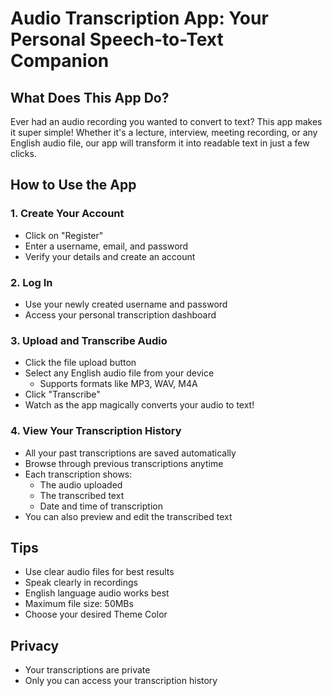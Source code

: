 # Audio Transcription App: Your Personal Speech-to-Text Companion

## What Does This App Do?

Ever had an audio recording you wanted to convert to text? This app makes it super simple! Whether it's a lecture, interview, meeting recording, or any English audio file, our app will transform it into readable text in just a few clicks.

## How to Use the App

### 1. Create Your Account
- Click on "Register"
- Enter a username, email, and password
- Verify your details and create an account

### 2. Log In
- Use your newly created username and password
- Access your personal transcription dashboard

### 3. Upload and Transcribe Audio
- Click the file upload button
- Select any English audio file from your device
  - Supports formats like MP3, WAV, M4A
- Click "Transcribe"
- Watch as the app magically converts your audio to text!

### 4. View Your Transcription History
- All your past transcriptions are saved automatically
- Browse through previous transcriptions anytime
- Each transcription shows:
  - The audio uploaded
  - The transcribed text
  - Date and time of transcription
- You can also preview and edit the transcribed text  

## Tips
- Use clear audio files for best results
- Speak clearly in recordings
- English language audio works best
- Maximum file size: 50MBs
- Choose your desired Theme Color

## Privacy
- Your transcriptions are private
- Only you can access your transcription history